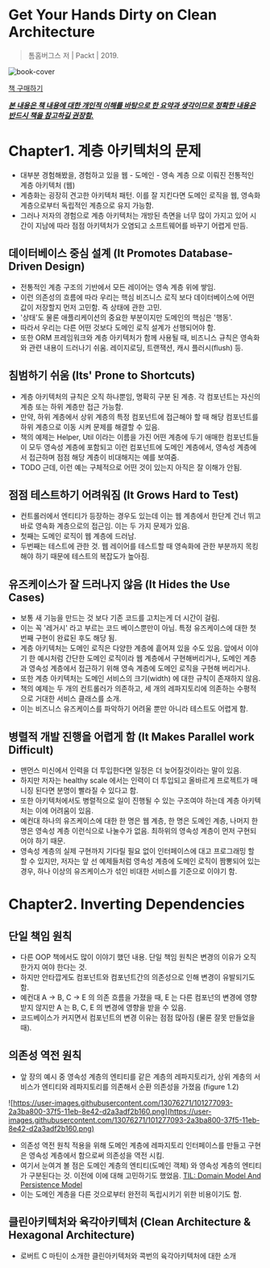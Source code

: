# Get Your Hands Dirty on Clean Architecture

> 톰홈버그스 저 | Packt | 2019.


![book-cover](https://user-images.githubusercontent.com/13076271/101275124-9f53b100-37e6-11eb-9ac3-46fb8b4d493b.png)

[책 구매하기](https://www.amazon.com/Hands-Dirty-Clean-Architecture-hands-ebook/dp/B07YFS3DNF/ref=sr_1_1?dchild=1&keywords=Get+Your+Hands+Dirty+on+Clean+Architecture&qid=1607242420&sr=8-1)



***<u>본 내용은 책 내용에 대한 개인적 이해를 바탕으로 한 요약과 생각이므로 정확한 내용은 반드시 책을 참고하길 권장함.</u>***

# Chapter1. 계층 아키텍처의 문제

- 대부분 경험해봤을, 경험하고 있을 웹 - 도메인 - 영속 계층 으로 이뤄진 전통적인 계층 아키텍처 (웹)
- 계층화는 굉장히 견고한 아키텍처 패턴. 이를 잘 지킨다면 도메인 로직을 웹, 영속화 계층으로부터  독립적인 계층으로 유지 가능함.
- 그러나 저자의 경험으로 계층 아키텍처는 개방된 측면을 너무 많이 가지고 있어 시간이 지남에 따라 점점 아키텍처가 오염되고 소프트웨어를 바꾸기 어렵게 만듬.

## 데이터베이스 중심 설계 (It Promotes Database-Driven Design)

- 전통적인 계층 구조의 기반에서 모든 레이어는 영속 계층 위에 쌓임.
- 이런 의존성의 흐름에 따라 우리는 핵심 비즈니스 로직 보다 데이터베이스에 어떤 값이 저장할지 먼저 고민함. 즉 상태에 관한 고민.
- '상태'도 물론 애플리케이션의 중요한 부분이지만 도메인의 핵심은 '행동'.
- 따라서 우리는 다른 어떤 것보다 도메인 로직 설계가 선행되어야 함.
- 또한 ORM 프레임워크와 계층 아키텍처가 함께 사용될 때, 비즈니스 규칙은 영속화와 관련 내용이 드러나기 쉬움. 레이지로딩, 트랜잭션, 캐시 플러시(flush) 등.

## 침범하기 쉬움 (Its' Prone to Shortcuts)

- 계층 아키텍처의 규칙은 오직 하나뿐임, 명확히 구분 된 계층. 각 컴포넌트는 자신의 계층 또는 하위 계층만 접근 가능함.
- 만약, 하위 계층에서 상위 계층의 특정 컴포넌트에 접근해야 할 때 해당 컴포넌트를 하위 계층으로 이동 시켜 문제를 해결할 수 있음.
- 책의 예제는 Helper, Util 이라는 이름을 가진 어떤 계층에 두기 애매한 컴포넌트들이 모두 영속성 계층에 포함되고 이런 컴포넌트에 도메인 계층에서, 영속성 계층에서 접근하며 점점 해당 계층이 비대해지는 예를 보여줌.
- TODO 근데, 이런 예는 구체적으로 어떤 것이 있는지 아직은 잘 이해가 안됨.

## 점점 테스트하기 어려워짐 (It Grows Hard to Test)

- 컨트롤러에서 엔티티가 등장하는 경우도 있는데 이는 웹 계층에서 한단계 건너 뛰고 바로 영속화 계층으로의 접근임. 이는 두 가지 문제가 있음.
- 첫째는 도메인 로직이 웹 계층에 드러남.
- 두번째는 테스트에 관한 것. 웹 레이어를 테스트할 때 영속화에 관한 부분까지 목킹해야 하기 때문에 테스트의 복잡도가 높아짐.

## 유즈케이스가 잘 드러나지 않음 (It Hides the Use Cases)

- 보통 새 기능을 만드는 것 보다 기존 코드를 고치는게 더 시간이 걸림.
- 이는 꼭 '레거시' 라고 부르는 코드 베이스뿐만이 아님. 특정 유즈케이스에 대한 첫번째 구현이 완료된 후도 해당 됨.
- 계층 아키텍처는 도메인 로직은 다양한 계층에 흩어져 있을 수도 있음. 앞에서 이야기 한 예시처럼 간단한 도메인 로직이라 웹 계층에서 구현해버리거나, 도메인 계층과 영속성 계층에서 접근하기 위해 영속 계층에 도메인 로직을 구현해 버리거나.
- 또한 계층 아키텍처는 도메인 서비스의 크기(width) 에 대한 규칙이 존재하지 않음.
- 책의 예제는 두 개의 컨트롤러가 의존하고, 세 개의 레파지토리에 의존하는 수평적으로 거대한 서비스 클래스를 소개.
- 이는 비즈니스 유즈케이스를 파악하기 어려울 뿐만 아니라 테스트도 어렵게 함.

## 병렬적 개발 진행을 어렵게 함 (It Makes Parallel work Difficult)

- 맨먼스 미신에서 인력을 더 투입한다면 일정은 더 늦어질것이라는 말이 있음.
- 하지만 저자는 healthy scale 에서는 인력이 더 투입되고 올바르게 프로젝트가 매니징 된다면 분명이 빨라질 수 있다고 함.
- 또한 아키텍처에서도 병렬적으로 일이 진행될 수 있는 구조여야 하는데 계층 아키텍처는 이에 어려움이 있음.
- 예컨대 하나의 유즈케이스에 대한 한 명은 웹 계층, 한 명은 도메인 계층, 나머지 한명은 영속성 계층 이런식으로 나눌수가 없음. 최하위의 영속성 계층이 먼저 구현되어야 하기 때문.
- 영속성 계층의 실제 구현까지 기다릴 필요 없이 인터페이스에 대고 프로그래밍 할 할 수 있지만, 저자는 앞 선 예제들처럼 영속성 계층에 도메인 로직이 짬뽕되어 있는 경우, 하나 이상의 유즈케이스가 섞인 비대한 서비스를 기준으로 이야기 함.


# Chapter2. Inverting Dependencies

## 단일 책임 원칙

- 다른 OOP 책에서도 많이 이야기 했던 내용. 단일 책임 원칙은 변경의 이유가 오직 한가지 여야 한다는 것.
- 하지만 안타깝게도 컴포넌트와 컴포넌트간의 의존성으로 인해 변경이 유발되기도 함.
- 예컨대 A → B, C → E 의 의존 흐름을 가졌을 때, E 는 다른 컴포넌의 변경에 영향 받지 않지만 A 는 B, C, E 의 변경에 영향을 받을 수 있음.
- 코드베이스가 커지면서 컴포넌트의 변경 이유는 점점 많아짐 (물론 잘못 만들었을때).

## 의존성 역전 원칙

- 앞 장의 예시 중 영속성 계층의 엔티티를 같은 계층의 레파지토리가, 상위 계층의 서비스가 엔티티와 레파지토리를 의존해서 순환 의존성을 가졌음 (figure 1.2)

![https://user-images.githubusercontent.com/13076271/101277093-2a3ba800-37f5-11eb-8e42-d2a3adf2b160.png](https://user-images.githubusercontent.com/13076271/101277093-2a3ba800-37f5-11eb-8e42-d2a3adf2b160.png)

- 의존성 역전 원칙 적용을 위해 도메인 계층에 레파지토리 인터페이스를 만들고 구현은 영속성 계층에서 함으로써 의존성을 역전 시킴.
- 여기서 눈여겨 볼 점은 도메인 계층의 엔티티(도메인 객체) 와 영속성 계층의 엔티티가 구분된다는 것. 이전에 이에 대해 고민하기도 했었음. [TIL: Domain Model And Persistence Model](https://github.com/iamkyu/TIL/blob/master/til/2019q2.md#domain-model-and-persistence-model)
- 이는 도메인 계층을 다른 것으로부터 완전히 독립시키기 위한 비용이기도 함.

## 클린아키텍처와 육각아키텍처 (Clean Architecture & Hexagonal Architecture)

- 로버트 C 마틴이 소개한 클린아키텍처와 콕번의 육각아키텍처에 대한 소개
